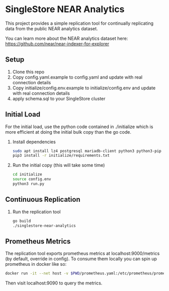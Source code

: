 # SingleStore NEAR Analytics

This project provides a simple replication tool for continually replicating data
from the public NEAR analytics dataset.

You can learn more about the NEAR analytics dataset here: https://github.com/near/near-indexer-for-explorer

## Setup

1. Clone this repo
2. Copy config.yaml.example to config.yaml and update with real connection details
3. Copy initialize/config.env.example to initialize/config.env and update with real connection details
4. apply schema.sql to your SingleStore cluster

## Initial Load

For the initial load, use the python code contained in ./initialize which is more efficient at doing the initial bulk copy than the go code.

1. Install dependencies
    ```bash
    sudo apt install lz4 postgresql mariadb-client python3 python3-pip
    pip3 install -r initialize/requirements.txt
    ```
2. Run the initial copy (this will take some time)
    ```bash
    cd initialize
    source config.env
    python3 run.py
    ```

## Continuous Replication

1. Run the replication tool

    ```bash
    go build
    ./singlestore-near-analytics
    ```

## Prometheus Metrics

The replication tool exports prometheus metrics at localhost:9000/metrics (by default, override in config). To consume them locally you can spin up prometheus in docker like so:

```bash
docker run -it --net host -v $PWD/prometheus.yaml:/etc/prometheus/prometheus.yml prom/prometheus
```

Then visit localhost:9090 to query the metrics.
